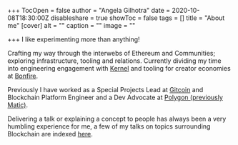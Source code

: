+++
TocOpen = false
author = "Angela Gilhotra"
date = 2020-10-08T18:30:00Z
disableshare = true
showToc = false
tags = []
title = "About me"
[cover]
alt = ""
caption = ""
image = ""

+++
I like experimenting more than anything!

Crafting my way through the interwebs of Ethereum and Communities; exploring infrastructure, tooling and relations. Currently dividing my time into engineering engagement with [Kernel](https://kernel.community/en/) and tooling for creator economies at [Bonfire](https://trybonfire.xyz).

Previously I have worked as a Special Projects Lead at [Gitcoin](https://gitcoin.co) and Blockchain Platform Engineer and a Dev Advocate at [Polygon (previously Matic)](https://polygon.technology/).

Delivering a talk or explaining a concept to people has always been a very humbling experience for me, a few of my talks on topics surrounding Blockchain are indexed [here](/tags/speaking).